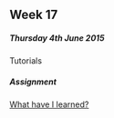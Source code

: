 ## Week 17

##### Thursday 4th June 2015

Tutorials

##### Assignment

[What have I learned?](https://github.com/RavensbourneWebMedia/Blogging/blob/master/what-did-I-learn.md)